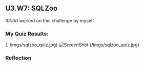 ## U3.W7: SQLZoo

####I worked on this challenge by myself.



### My Quiz Results:
<!-- Include the link to your image (saved in the imgs folder) to display it inline. -->
(../imgs/sqlzoo_quiz.jpg)
![ScreenShot](/sqlzoo_quiz.jpg)
(/imgs/sqlzoo_quiz.jpg)

### Reflection